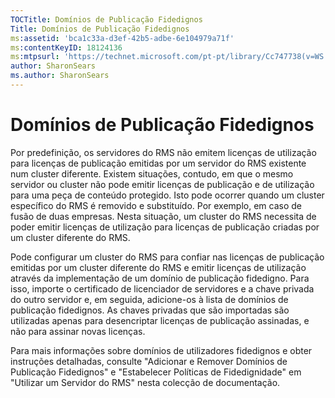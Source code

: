 ```yaml
---
TOCTitle: Domínios de Publicação Fidedignos
Title: Domínios de Publicação Fidedignos
ms:assetid: 'bca1c33a-d3ef-42b5-adbe-6e104979a71f'
ms:contentKeyID: 18124136
ms:mtpsurl: 'https://technet.microsoft.com/pt-pt/library/Cc747738(v=WS.10)'
author: SharonSears
ms.author: SharonSears
---
```


Domínios de Publicação Fidedignos
=================================

Por predefinição, os servidores do RMS não emitem licenças de utilização para licenças de publicação emitidas por um servidor do RMS existente num cluster diferente. Existem situações, contudo, em que o mesmo servidor ou cluster não pode emitir licenças de publicação e de utilização para uma peça de conteúdo protegido. Isto pode ocorrer quando um cluster específico do RMS é removido e substituído. Por exemplo, em caso de fusão de duas empresas. Nesta situação, um cluster do RMS necessita de poder emitir licenças de utilização para licenças de publicação criadas por um cluster diferente do RMS.

Pode configurar um cluster do RMS para confiar nas licenças de publicação emitidas por um cluster diferente do RMS e emitir licenças de utilização através da implementação de um domínio de publicação fidedigno. Para isso, importe o certificado de licenciador de servidores e a chave privada do outro servidor e, em seguida, adicione-os à lista de domínios de publicação fidedignos. As chaves privadas que são importadas são utilizadas apenas para desencriptar licenças de publicação assinadas, e não para assinar novas licenças.

Para mais informações sobre domínios de utilizadores fidedignos e obter instruções detalhadas, consulte "Adicionar e Remover Domínios de Publicação Fidedignos" e "Estabelecer Políticas de Fidedignidade" em "Utilizar um Servidor do RMS" nesta colecção de documentação.
